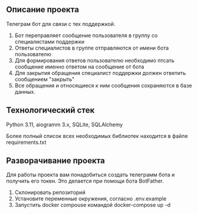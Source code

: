 ## Описание проекта
Телеграм бот для связи с тех поддержкой. 
1. Бот переправляет сообщение пользователя в группу со специалистами поддержки
2. Ответы специалистов в группе отправляются от имени бота пользователю
3. Для формирования ответов пользователю необходимо птсать сообщение именно ответом на сообщение от бота
4. Для закрытия обращения специалист поддержки должен ответить сообщением "закрыть"
5. Все обращения и относящиеся к ним сообщения сохраняются в базе данных.

## Технологический стек
Python 3.11, aiogramm 3.x, SQLite, SQLAlchemy

Более полный список всех необходимых библиотек находится в файле requirements.txt

## Разворачивание проекта

Для работы проекта вам понадобиться создать телеграмм бота и получить его токен. Это делается при помощи бота BotFather.

1. Склонировать репозиторий 
2. Установите переменные окружения, согласно .env.example
2. Запустить docker compouse командой docker-compose up -d